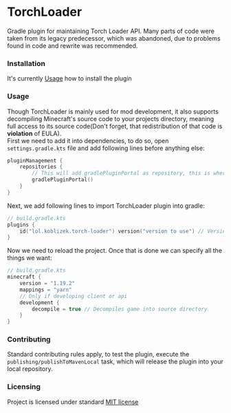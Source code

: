 # TorchLoader  
Gradle plugin for maintaining Torch Loader API. Many parts of code were taken from its legacy predecessor, 
which was abandoned, due to problems found in code and rewrite was recommended.  

### Installation  
It's currently [Usage](#usage-) how to install the plugin

### Usage  
Though TorchLoader is mainly used for mod development, it also supports decompiling Minecraft's source code to your 
projects directory, meaning full access to its source code(Don't forget, that redistribution of that code is **violation**
of EULA).   
First we need to add it into dependencies, to do so, open `settings.gradle.kts` file and add following lines before 
anything else:  
```kotlin
pluginManagement {
    repositories {
        // This will add gradlePluginPortal as repository, this is where torchloader plugin is stored at
        gradlePluginPortal()
    }
}
```  
Next, we add following lines to import TorchLoader plugin into gradle:
```kotlin
// build.gradle.kts
plugins {
    id("lol.koblizek.torch-loader") version("version to use") // Version will be in our case, the latest one from releases page
}
```  
Now we need to reload the project. Once that is done we can specify all the things we want:  
```kotlin
// build.gradle.kts
minecraft {
    version = "1.19.2"
    mappings = "yarn"
    // Only if developing client or api
    development {
        decompile = true // Decompiles game into source directory
    }
}
```

### Contributing  
Standard contributing rules apply, to test the plugin, 
execute the `publishing/publishToMavenLocal` task, which will release the plugin into your 
local repository.  

### Licensing  
Project is licensed under standard [MIT license](LICENSE.txt)